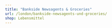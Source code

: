 ```yaml
---
title: "Bankside Newsagents & Groceries"
url: /london/bankside-newsagents-und-groceries/
shop: Lebensmittel
---
```

